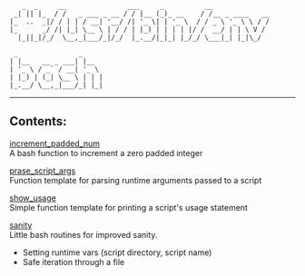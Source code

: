        _  _     __               ___     _          __              
     _| || |_  / /   _ ___ _ __ / / |__ (_)_ __    / /__ _ ____   __
    |_  ..  _|/ / | | / __| '__/ /| '_ \| | '_ \  / / _ \ '_ \ \ / /
    |_      _/ /| |_| \__ \ | / / | |_) | | | | |/ /  __/ | | \ V / 
      |_||_|/_/  \__,_|___/_|/_/  |_.__/|_|_| |_/_/ \___|_| |_|\_/  
                                                                    
     _               _     
    | |__   __ _ ___| |__  
    | '_ \ / _` / __| '_ \ 
    | |_) | (_| \__ \ | | |
    |_.__/ \__,_|___/_| |_|
                           

----

## Contents:

[increment_padded_num](increment_padded_num.sh)  
A bash function to increment a zero padded integer

[prase_script_args](parse_script_args.sh)  
Function template for parsing runtime arguments passed to a script

[show_usage](show_usage.sh)  
Simple function template for printing a script's usage statement

[sanity](sanity.sh)  
Little bash routines for improved sanity. 
* Setting runtime vars (script directory, script name)
* Safe iteration through a file
